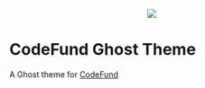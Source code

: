 <p align="center">
  <a href="https://stage.codefund.app/properties/444/visit-sponsor">
    <img src="https://stage.codefund.app/properties/444/sponsor" />
  </a>
</p>

# CodeFund Ghost Theme

A Ghost theme for [CodeFund](https://blog.codefund.app)
